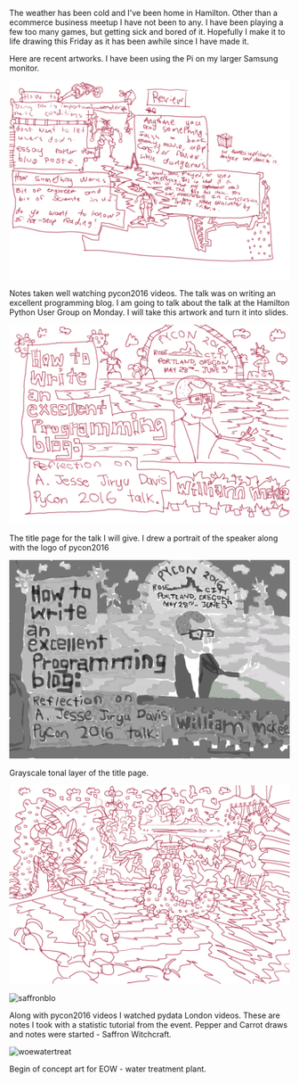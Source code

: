 The weather has been cold and I've been home in Hamilton. Other than a ecommerce business meetup I have not been to any. 
I have been playing a few too many games, but getting sick and bored of it. Hopefully I make it to life drawing this Friday as it has been awhile since I have made it.

Here are recent artworks. I have been using the Pi on my larger Samsung monitor. 

![excellentblo](/galleries/2016/06/07/excellentblog.png)

Notes taken well watching pycon2016 videos. The talk was on writing an excellent programming blog. I am going to talk about the talk at the Hamilton Python User Group on Monday. I will take this artwork and turn it into slides.

![excellentprogram](/galleries/2016/06/07/excellentprogram.png)

The title page for the talk I will give. I drew a portrait of the speaker along with the logo of pycon2016

![excellentprogram-bw](/galleries/2016/06/07/excellentprogram-bw.png)

Grayscale tonal layer of the title page. 

![helifla](/galleries/2016/06/07/heliflap.png)



![saffronblo](/galleries/2016/06/07/saffronblog.png)

Along with pycon2016 videos I watched pydata London videos. These are notes I took with a statistic tutorial from the event. Pepper and Carrot draws and notes were started - Saffron Witchcraft. 

![woewatertreat](/galleries/2016/06/07/woewatertreat.png)

Begin of concept art for EOW - water treatment plant. 
